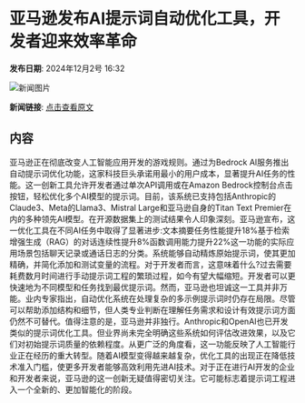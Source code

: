 # 亚马逊发布AI提示词自动优化工具，开发者迎来效率革命

**发布日期**: 2024年12月2号 16:32

![新闻图片](https://pic.chinaz.com/picmap/thumb/202003122111101423_5.jpg)

**新闻链接**: [点击查看原文](https://www.aibase.com/zh/news/13628)

## 内容

亚马逊正在彻底改变人工智能应用开发的游戏规则。通过为Bedrock AI服务推出自动提示词优化功能，这家科技巨头承诺用最小的用户成本，显著提升AI任务的性能。这一创新工具允许开发者通过单次API调用或在Amazon Bedrock控制台点击按钮，轻松优化多个AI模型的提示词。目前，该系统已支持包括Anthropic的Claude3、Meta的Llama3、Mistral Large和亚马逊自身的Titan Text Premier在内的多种领先AI模型。在开源数据集上的测试结果令人印象深刻。亚马逊宣布，这一优化工具在不同AI任务中取得了显著进步:文本摘要任务性能提升18%基于检索增强生成（RAG）的对话连续性提升8%函数调用能力提升22%这一功能的实际应用场景包括聊天记录或通话日志的分类。系统能够自动精炼原始提示词，使其更加精确，并简化添加和测试变量的流程。对于开发者而言，这意味着什么?过去需要耗费数月时间进行手动提示词工程的繁琐过程，如今有望大幅缩短。开发者可以更快速地为不同模型和任务找到最优提示词。然而，亚马逊也坦诚这一工具并非万能。业内专家指出，自动优化系统在处理复杂的多示例提示词时仍存在局限。尽管可以帮助添加结构和细节，但人类专业判断在理解任务需求和设计有效提示词方面仍然不可替代。值得注意的是，亚马逊并非独行。Anthropic和OpenAI也已开发类似的提示词优化工具。但业界尚未完全明确这些系统如何评估改进效果，以及它们对初始提示词质量的依赖程度。从更广泛的角度看，这一功能反映了人工智能行业正在经历的重大转型。随着AI模型变得越来越复杂，优化工具的出现正在降低技术准入门槛，使更多开发者能够高效利用先进AI技术。对于正在进行AI开发的企业和开发者来说，亚马逊的这一创新无疑值得密切关注。它可能标志着提示词工程进入一个全新的、更加智能化的阶段。
